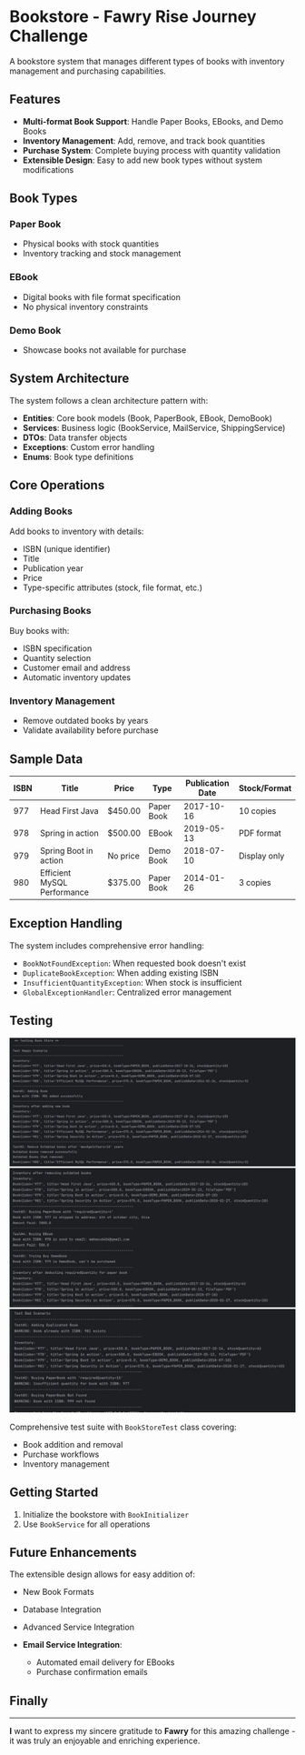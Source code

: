 # Bookstore - Fawry Rise Journey Challenge

A bookstore system that manages different types of books with inventory management and purchasing capabilities.

## Features

- **Multi-format Book Support**: Handle Paper Books, EBooks, and Demo Books
- **Inventory Management**: Add, remove, and track book quantities
- **Purchase System**: Complete buying process with quantity validation
- **Extensible Design**: Easy to add new book types without system modifications

## Book Types

### Paper Book
- Physical books with stock quantities
- Inventory tracking and stock management

### EBook
- Digital books with file format specification
- No physical inventory constraints

### Demo Book
- Showcase books not available for purchase

## System Architecture

The system follows a clean architecture pattern with:

- **Entities**: Core book models (Book, PaperBook, EBook, DemoBook)
- **Services**: Business logic (BookService, MailService, ShippingService)
- **DTOs**: Data transfer objects
- **Exceptions**: Custom error handling
- **Enums**: Book type definitions

## Core Operations

### Adding Books
Add books to inventory with details:
- ISBN (unique identifier)
- Title
- Publication year
- Price
- Type-specific attributes (stock, file format, etc.)

### Purchasing Books
Buy books with:
- ISBN specification
- Quantity selection
- Customer email and address
- Automatic inventory updates

### Inventory Management
- Remove outdated books by years
- Validate availability before purchase

## Sample Data

| ISBN | Title | Price    | Type | Publication Date | Stock/Format |
|------|-------|----------|------|------------------|--------------|
| 977 | Head First Java | $450.00  | Paper Book | 2017-10-16 | 10 copies |
| 978 | Spring in action | $500.00  | EBook | 2019-05-13 | PDF format |
| 979 | Spring Boot in action | No price | Demo Book | 2018-07-10 | Display only |
| 980 | Efficient MySQL Performance | $375.00  | Paper Book | 2014-01-26 | 3 copies |

## Exception Handling

The system includes comprehensive error handling:
- `BookNotFoundException`: When requested book doesn't exist
- `DuplicateBookException`: When adding existing ISBN
- `InsufficientQuantityException`: When stock is insufficient
- `GlobalExceptionHandler`: Centralized error management

## Testing

![Testing Results Screenshot](/screenshots/1.jpg)
![Testing Results Screenshot](/screenshots/2.jpg)
![Testing Results Screenshot](/screenshots/3.jpg)

Comprehensive test suite with `BookStoreTest` class covering:
- Book addition and removal
- Purchase workflows
- Inventory management

## Getting Started

1. Initialize the bookstore with `BookInitializer`
2. Use `BookService` for all operations

## Future Enhancements

The extensible design allows for easy addition of:

- New Book Formats

- Database Integration
- Advanced Service Integration
- **Email Service Integration**:
  - Automated email delivery for EBooks
  - Purchase confirmation emails

## Finally

---
**I** want to express my sincere gratitude to **Fawry** for this amazing challenge - it was truly an enjoyable and enriching experience.